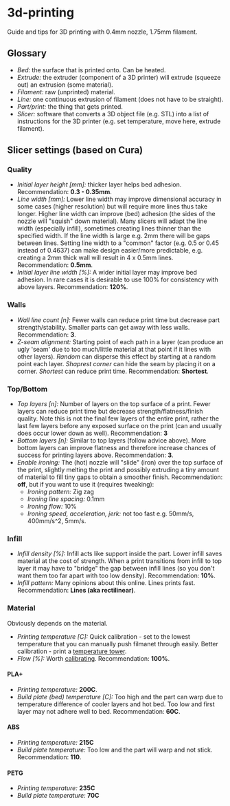 # 3d-printing

Guide and tips for 3D printing with 0.4mm nozzle, 1.75mm filament.

## Glossary

 - *Bed:* the surface that is printed onto. Can be heated.
 - *Extrude:* the extruder (component of a 3D printer) will extrude (squeeze out) an extrusion (some material).
 - *Filament:* raw (unprinted) material.
 - *Line:* one continuous extrusion of filament (does not have to be straight).
 - *Part/print:* the thing that gets printed.
 - *Slicer:* software that converts a 3D object file (e.g. STL) into a list of instructions for the 3D printer (e.g. set temperature, move here, extrude filament).

## Slicer settings (based on Cura)

### Quality

 - *Initial layer height [mm]:* thicker layer helps bed adhesion. Recommendation: **0.3 - 0.35mm**.
 - *Line width [mm]:* Lower line width may improve dimensional accuracy in some cases (higher resolution) but will require more lines thus take longer. Higher line width can improve (bed) adhesion (the sides of the nozzle will "squish" down material). Many slicers will adapt the line width (especially infill), sometimes creating lines thinner than the specified width. If the line width is large e.g. 2mm there will be gaps between lines. Setting line width to a "common" factor (e.g. 0.5 or 0.45 instead of 0.4637) can make design easier/more predictable, e.g. creating a 2mm thick wall will result in 4 x 0.5mm lines. Recommendation: **0.5mm**.
 - *Initial layer line width [%]:* A wider initial layer may improve bed adhesion. In rare cases it is desirable to use 100% for consistency with above layers. Recommendation: **120%**.

### Walls

 - *Wall line count [n]:* Fewer walls can reduce print time but decrease part strength/stability. Smaller parts can get away with less walls. Recommendation: **3**.
 - *Z-seam alignment:* Starting point of each path in a layer (can produce an ugly 'seam' due to too much/little material at that point if it lines with other layers). *Random* can disperse this effect by starting at a random point each layer. *Shaprest corner* can hide the seam by placing it on a corner. *Shortest* can reduce print time. Recommendation: **Shortest**.

### Top/Bottom

 - *Top layers [n]:* Number of layers on the top surface of a print. Fewer layers can reduce print time but decrease strength/flatness/finish quality. Note this is not the final few layers of the entire print, rather the last few layers before any exposed surface on the print (can and usually does occur lower down as well). Recommendation: **3**
 - *Bottom layers [n]:* Similar to top layers (follow advice above). More bottom layers can improve flatness and therefore increase chances of success for printing layers above. Recommendation: **3**.
 - *Enable ironing:* The (hot) nozzle will "slide" (iron) over the top surface of the print, slightly melting the print and possibly extruding a tiny amount of material to fill tiny gaps to obtain a smoother finish. Recommendation: **off**, but if you want to use it (requires tweaking):
    - *Ironing pattern:* Zig zag
    - *Ironing line spacing:* 0.1mm
    - *Ironing flow:* 10%
    - *Ironing speed, acceleration, jerk:* not too fast e.g. 50mm/s, 400mm/s^2, 5mm/s.

### Infill

 - *Infill density [%]:* Infill acts like support inside the part. Lower infill saves material at the cost of strength. When a print transitions from infill to top layer it may have to "bridge" the gap between infill lines (so you don't want them too far apart with too low density). Recommendation: **10%**.
 - *Infill pattern:* Many opinions about this online. Lines prints fast. Recommendation: **Lines (aka rectilinear)**.

### Material
Obviously depends on the material.
 - *Printing temperature [C]:* Quick calibration - set to the lowest temperature that you can manually push filmanet through easily. Better calibration - print a [temperature tower](https://www.thingiverse.com/thing:2729076).
 - *Flow [%]:* Worth [calibrating](https://3dprintbeginner.com/artillery-sidewinder-x1-calibration-guide). Recommendation: **100%**.
#### PLA+
 - *Printing temperature:* **200C**.
 - *Build plate (bed) temperature [C]:* Too high and the part can warp due to temperature difference of cooler layers and hot bed. Too low and first layer may not adhere well to bed.  Recommendation: **60C**.
#### ABS
- *Printing temperature:* **215C**
- *Build plate temperature:* Too low and the part will warp and not stick. Recommendation: **110**.
#### PETG
- *Printing temperature:* **235C**
- *Build plate temperature:* **70C**

